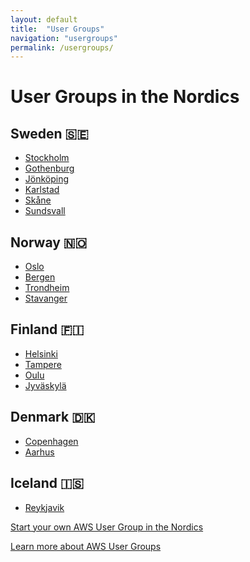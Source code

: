 ```yaml
---
layout: default
title:  "User Groups"
navigation: "usergroups"
permalink: /usergroups/
---
```


<div class="container">
  <h1>User Groups in the Nordics</h1>
  <div class="row">
    <div class="col-sm-4">
      <h2>Sweden 🇸🇪</h2>
      <ul>
        <li><a href="https://www.meetup.com/aws-stockholm/">Stockholm</a></li>
        <li><a href="https://www.meetup.com/AWS_user_group_Gothenburg/">Gothenburg</a></li>
        <li><a href="https://www.meetup.com/AWS-User-Group-Jonkoping/">Jönköping</a></li>
        <li><a href="https://www.meetup.com/AWS-Karlstad/">Karlstad</a></li>
        <li><a href="https://www.meetup.com/aws-user-group-skane/">Skåne</a></li>
        <li><a href="https://www.meetup.com/AWS-User-Group-Sundsvall/">Sundsvall</a></li>
      </ul>
    </div>
    <div class="col-sm-4">
      <h2>Norway 🇳🇴</h2>
      <ul>
        <li><a href="https://www.meetup.com/AWS-User-Group-Norway/">Oslo</a></li>
        <li><a href="https://www.meetup.com/AWS-User-Group-Bergen/">Bergen</a></li>
        <li><a href="https://www.meetup.com/AWS-User-Group-Trondheim">Trondheim</a></li>
        <li><a href="https://www.meetup.com/AWS-User-Group-Stavanger/">Stavanger</a></li>
      </ul>
    </div>
    <div class="col-sm-4">
      <h2>Finland 🇫🇮</h2>
      <ul>
        <li><a href="https://www.meetup.com/awsfin/">Helsinki</a></li>
        <li><a href="https://www.meetup.com/AWS-User-Group-Tampere/">Tampere</a></li>
        <li><a href="https://www.meetup.com/AWS-User-Group-Oulu/">Oulu</a></li>
        <li><a href="https://www.meetup.com/aws-meetup-jkl/">Jyväskylä</a></li>
      </ul>
    </div>
  </div>
  <div class="row">
    <div class="col-sm-4">
      <h2>Denmark 🇩🇰</h2>
      <ul>
        <li><a href="https://www.meetup.com/Copenhagen-AWS-User-Group/">Copenhagen</a></li>
        <li><a href="https://www.meetup.com/AWSaarhus/">Aarhus</a></li>
      </ul>
    </div>
    <div class="col-sm-4">
      <h2>Iceland 🇮🇸</h2>
      <ul>
        <li><a href="https://www.meetup.com/AWS-User-Group-Reykjavik/">Reykjavik</a></li>
      </ul>
    </div>
    <div class="col-sm-4"></div>
  </div>

  <p><a href="http://nordics.aws-usergroups.com/">Start your own AWS User Group in the Nordics</a></p>
  <p><a href="https://aws.amazon.com/developer/community/usergroups/">Learn more about AWS User Groups</a></p>
</div>
